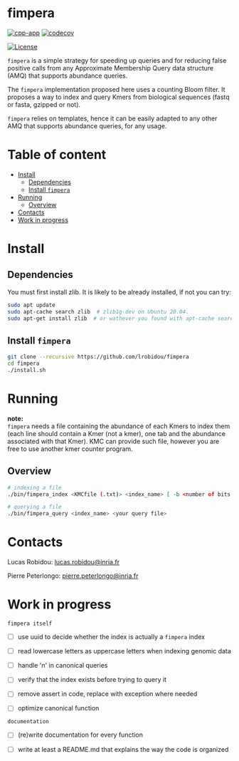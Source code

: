 # fimpera <!-- omit in toc -->

[![cpp-app](https://github.com/lrobidou/fimpera/actions/workflows/ci.yml/badge.svg)](https://github.com/lrobidou/fimpera/actions/workflows/ci.yml)
[![codecov](https://codecov.io/gh/lrobidou/fimpera/branch/master/graph/badge.svg?token=CXO15KTTYE)](https://codecov.io/gh/lrobidou/fimpera)

[![License](http://img.shields.io/:license-affero-blue.svg)](http://www.gnu.org/licenses/agpl-3.0.en.html)


`fimpera` is a simple strategy for speeding up queries and for reducing false positive calls from any Approximate Membership Query data structure (AMQ) that supports abundance queries. <!-- With no drawbacks (in particular no false positive), queries are two times faster with two orders of magnitudes less false positive calls. (TODO: check this statement) --> 

<!-- TODO image -->

The `fimpera` implementation proposed here uses a counting Bloom filter. It proposes a way to index and query Kmers from biological sequences (fastq or fasta, gzipped or not). <!-- , possibly considering only canonical Kmers). (TODO: code and check)--> <!-- or from any textual data (TODO code and check) -->

`fimpera` relies on templates, hence it can be easily adapted to any other AMQ that supports abundance queries, for any usage.

# Table of content <!-- omit in toc -->

- [Install](#install)
  - [Dependencies](#dependencies)
  - [Install `fimpera`](#install-fimpera)
- [Running](#running)
  - [Overview](#overview)
- [Contacts](#contacts)
- [Work in progress](#work-in-progress)

# Install 
## Dependencies

You must first install zlib. It is likely to be already installed, if not you can try:
```bash
sudo apt update
sudo apt-cache search zlib  # zlib1g-dev on Ubuntu 20.04.
sudo apt-get install zlib  # or wathever you found with apt-cache search
```


## Install `fimpera`

```bash
git clone --recursive https://github.com/lrobidou/fimpera
cd fimpera
./install.sh
```

<!-- ## Reproduce paper results -->
<!-- TODO -->
# Running
**note:**  
`fimpera` needs a file containing the abundance of each Kmers to index them (each line should contain a Kmer (not a kmer), one tab and the abundance associated with that Kmer). KMC can provide such file, however you are free to use another kmer counter program.
## Overview

```bash
# indexing a file
./bin/fimpera_index <KMCfile (.txt)> <index_name> [ -b <number of bits per buckets in the filter> -K <K> -z <z> --canonical ]

# querying a file
./bin/fimpera_query <index_name> <your query file>
```
<!-- TODO [ <threshold> ] -->

<!-- ## Example on natural text file
TODO -->

<!-- ## Usage on genomic data (fastq or fasta file)
TODO -->


<!-- # Using fimpera with a personal Approximate Membership Query data structure -->

<!-- TODO -->

# Contacts

Lucas Robidou: lucas.robidou@inria.fr

Pierre Peterlongo: pierre.peterlongo@inria.fr

<!-- # Citation -->

<!-- TODO -->





<!-- ## Reproduce paper results -->
<!-- TODO -->


# Work in progress

`fimpera itself`
- [ ] use uuid to decide whether the index is actually a `fimpera` index
- [ ] read lowercase letters as uppercase letters when indexing genomic data
- [ ] handle 'n' in canonical queries
- [ ] verify that the index exists before trying to query it
- [ ] remove assert in code, replace with exception where needed
- [ ] optimize canonical function


`documentation`
- [ ] (re)write documentation for every function
- [ ] write at least a README.md that explains the way the code is organized


